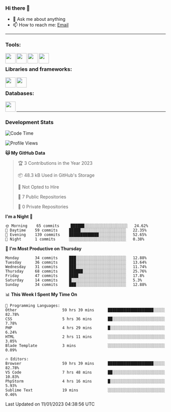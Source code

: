 ### Hi there 👋

- 💬 Ask me about anything
- 📫 How to reach me: [Email]

---

### Tools:
<img align='left' height="32" width="32" src="https://cdn.jsdelivr.net/npm/simple-icons@4.8.0/icons/phpstorm.svg" />
<img align='left' height="32" width="32" src="https://cdn.jsdelivr.net/npm/simple-icons@4.8.0/icons/sublimetext.svg" />
<img align='left' height="32" width="32" src="https://cdn.jsdelivr.net/npm/simple-icons@4.8.0/icons/laragon.svg" />
<img align='left' height="32" width="32" src="https://cdn.jsdelivr.net/npm/simple-icons@4.8.0/icons/xampp.svg" />
<br>

### Libraries and frameworks:
<img align='left' height="32" width="32" src="https://cdn.jsdelivr.net/npm/simple-icons@4.8.0/icons/laravel.svg" />
<img align='left' height="32" width="32" src="https://cdn.jsdelivr.net/npm/simple-icons@4.8.0/icons/jquery.svg" />
<br>

### Databases:
<img align='left' height="32" width="32" src="https://cdn.jsdelivr.net/npm/simple-icons@4.8.0/icons/mysql.svg" />
<br>

---
### Development Stats
<!--START_SECTION:waka-->
![Code Time](http://img.shields.io/badge/Code%20Time-719%20hrs%2029%20mins-blue)

![Profile Views](http://img.shields.io/badge/Profile%20Views-0-blue)

**🐱 My GitHub Data** 

> 🏆 3 Contributions in the Year 2023
 > 
> 📦 48.3 kB Used in GitHub's Storage 
 > 
> 🚫 Not Opted to Hire
 > 
> 📜 7 Public Repositories 
 > 
> 🔑 0 Private Repositories  
 > 
**I'm a Night 🦉** 

```text
🌞 Morning    65 commits     ██████░░░░░░░░░░░░░░░░░░░   24.62% 
🌆 Daytime    59 commits     █████░░░░░░░░░░░░░░░░░░░░   22.35% 
🌃 Evening    139 commits    █████████████░░░░░░░░░░░░   52.65% 
🌙 Night      1 commits      ░░░░░░░░░░░░░░░░░░░░░░░░░   0.38%

```
📅 **I'm Most Productive on Thursday** 

```text
Monday       34 commits     ███░░░░░░░░░░░░░░░░░░░░░░   12.88% 
Tuesday      36 commits     ███░░░░░░░░░░░░░░░░░░░░░░   13.64% 
Wednesday    31 commits     ███░░░░░░░░░░░░░░░░░░░░░░   11.74% 
Thursday     68 commits     ██████░░░░░░░░░░░░░░░░░░░   25.76% 
Friday       47 commits     ████░░░░░░░░░░░░░░░░░░░░░   17.8% 
Saturday     14 commits     █░░░░░░░░░░░░░░░░░░░░░░░░   5.3% 
Sunday       34 commits     ███░░░░░░░░░░░░░░░░░░░░░░   12.88%

```


📊 **This Week I Spent My Time On** 

```text
💬 Programming Languages: 
Other                    59 hrs 39 mins      ████████████████████░░░░░   82.78% 
CSS                      5 hrs 36 mins       ██░░░░░░░░░░░░░░░░░░░░░░░   7.78% 
PHP                      4 hrs 29 mins       █░░░░░░░░░░░░░░░░░░░░░░░░   6.24% 
HTML                     2 hrs 11 mins       ░░░░░░░░░░░░░░░░░░░░░░░░░   3.05% 
Blade Template           3 mins              ░░░░░░░░░░░░░░░░░░░░░░░░░   0.09%

🔥 Editors: 
Browser                  59 hrs 39 mins      ████████████████████░░░░░   82.78% 
VS Code                  7 hrs 48 mins       ██░░░░░░░░░░░░░░░░░░░░░░░   10.83% 
PhpStorm                 4 hrs 16 mins       █░░░░░░░░░░░░░░░░░░░░░░░░   5.93% 
Sublime Text             19 mins             ░░░░░░░░░░░░░░░░░░░░░░░░░   0.46%

```


 Last Updated on 11/01/2023 04:38:56 UTC
<!--END_SECTION:waka-->

[huyviet]: https://huyviet.vn/
[EMAIl]: https://mail.google.com/mail/u/0/?fs=1&tf=cm&source=mailto&to=huynguyenviet0110@gmail.com
